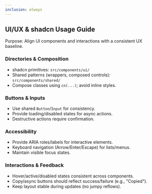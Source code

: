 ```yaml
---
inclusion: always
---
```

## UI/UX & shadcn Usage Guide

Purpose: Align UI components and interactions with a consistent UX baseline.

### Directories & Composition
- shadcn primitives: `src/components/ui/`
- Shared patterns (wrappers, composed controls): `src/components/shared/`
- Compose classes using `cn(...)`; avoid inline styles.

### Buttons & Inputs
- Use shared `Button`/`Input` for consistency.
- Provide loading/disabled states for async actions.
- Destructive actions require confirmation.

### Accessibility
- Provide ARIA roles/labels for interactive elements.
- Keyboard navigation (Arrow/Enter/Escape) for lists/menus.
- Maintain visible focus states.

### Interactions & Feedback
- Hover/active/disabled states consistent across components.
- Copy/async buttons should reflect success/failure (e.g., "Copied").
- Keep layout stable during updates (no jumpy reflows).

